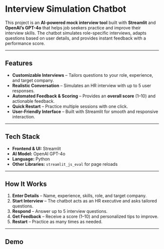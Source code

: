 # Interview Simulation Chatbot 

This project is an **AI-powered mock interview tool** built with **Streamlit** and **OpenAI’s GPT-4o** that helps job seekers practice and improve their interview skills. The chatbot simulates role-specific interviews, adapts questions based on user details, and provides instant feedback with a performance score.  

---

## Features

- **Customizable Interviews** – Tailors questions to your role, experience, and target company.  
- **Realistic Conversation** – Simulates an HR interview with up to 5 user responses.  
- **Automated Feedback & Scoring** – Provides an **overall score** (1–10) and actionable feedback.  
- **Quick Restart** – Practice multiple sessions with one click.  
- **User-Friendly Interface** – Built with Streamlit for smooth and responsive interaction.  

---

## Tech Stack

- **Frontend & UI:** Streamlit  
- **AI Model:** OpenAI GPT-4o  
- **Language:** Python  
- **Other Libraries:** `streamlit_js_eval` for page reloads  

---

## How It Works

1. **Enter Details** – Name, experience, skills, role, and target company.  
2. **Start Interview** – The chatbot acts as an HR executive and asks tailored questions.  
3. **Respond** – Answer up to 5 interview questions.  
4. **Get Feedback** – Receive a score (1–10) and personalized tips to improve.  
5. **Restart** – Practice as many times as needed.  

---

## Demo


